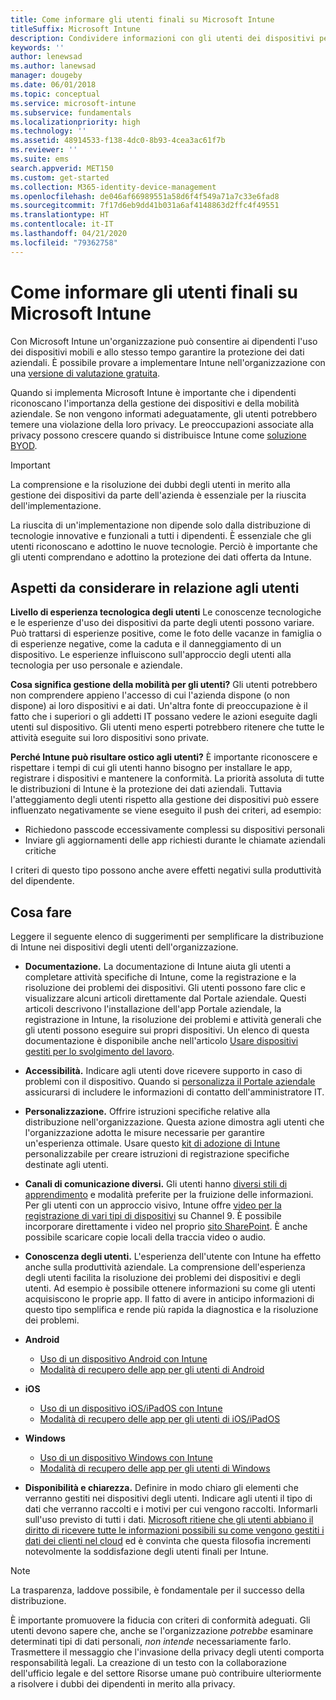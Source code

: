 ```yaml
---
title: Come informare gli utenti finali su Microsoft Intune
titleSuffix: Microsoft Intune
description: Condividere informazioni con gli utenti dei dispositivi per il successo della distribuzione di Intune.
keywords: ''
author: lenewsad
ms.author: lanewsad
manager: dougeby
ms.date: 06/01/2018
ms.topic: conceptual
ms.service: microsoft-intune
ms.subservice: fundamentals
ms.localizationpriority: high
ms.technology: ''
ms.assetid: 48914533-f138-4dc0-8b93-4cea3ac61f7b
ms.reviewer: ''
ms.suite: ems
search.appverid: MET150
ms.custom: get-started
ms.collection: M365-identity-device-management
ms.openlocfilehash: de046af66989551a58d6f4f549a71a7c33e6fad8
ms.sourcegitcommit: 7f17d6eb9dd41b031a6af4148863d2ffc4f49551
ms.translationtype: HT
ms.contentlocale: it-IT
ms.lasthandoff: 04/21/2020
ms.locfileid: "79362758"
---
```

# <a name="how-to-educate-your-end-users-about-microsoft-intune"></a>Come informare gli utenti finali su Microsoft Intune

Con Microsoft Intune un'organizzazione può consentire ai dipendenti l'uso dei dispositivi mobili e allo stesso tempo garantire la protezione dei dati aziendali. È possibile provare a implementare Intune nell'organizzazione con una [versione di valutazione gratuita](free-trial-sign-up.md).

Quando si implementa Microsoft Intune è importante che i dipendenti riconoscano l'importanza della gestione dei dispositivi e della mobilità aziendale. Se non vengono informati adeguatamente, gli utenti potrebbero temere una violazione della loro privacy. Le preoccupazioni associate alla privacy possono crescere quando si distribuisce Intune come [soluzione BYOD](/enterprise-mobility-security/solutions/byod-design-considerations-guide).

> [!Important]
> La comprensione e la risoluzione dei dubbi degli utenti in merito alla gestione dei dispositivi da parte dell'azienda è essenziale per la riuscita dell'implementazione.

La riuscita di un'implementazione non dipende solo dalla distribuzione di tecnologie innovative e funzionali a tutti i dipendenti. È essenziale che gli utenti riconoscano e adottino le nuove tecnologie. Perciò è importante che gli utenti comprendano e adottino la protezione dei dati offerta da Intune.

## <a name="things-to-consider-about-your-users"></a>Aspetti da considerare in relazione agli utenti

__Livello di esperienza tecnologica degli utenti__ Le conoscenze tecnologiche e le esperienze d'uso dei dispositivi da parte degli utenti possono variare. Può trattarsi di esperienze positive, come le foto delle vacanze in famiglia o di esperienze negative, come la caduta e il danneggiamento di un dispositivo. Le esperienze influiscono sull'approccio degli utenti alla tecnologia per uso personale e aziendale.

__Cosa significa gestione della mobilità per gli utenti?__ Gli utenti potrebbero non comprendere appieno l'accesso di cui l'azienda dispone (o non dispone) ai loro dispositivi e ai dati. Un'altra fonte di preoccupazione è il fatto che i superiori o gli addetti IT possano vedere le azioni eseguite dagli utenti sul dispositivo. Gli utenti meno esperti potrebbero ritenere che tutte le attività eseguite sui loro dispositivi sono private.

__Perché Intune può risultare ostico agli utenti?__  È importante riconoscere e rispettare i tempi di cui gli utenti hanno bisogno per installare le app, registrare i dispositivi e mantenere la conformità. La priorità assoluta di tutte le distribuzioni di Intune è la protezione dei dati aziendali. Tuttavia l'atteggiamento degli utenti rispetto alla gestione dei dispositivi può essere influenzato negativamente se viene eseguito il push dei criteri, ad esempio:  

- Richiedono passcode eccessivamente complessi su dispositivi personali
- Inviare gli aggiornamenti delle app richiesti durante le chiamate aziendali critiche  

I criteri di questo tipo possono anche avere effetti negativi sulla produttività del dipendente.

## <a name="things-you-should-do"></a>Cosa fare

Leggere il seguente elenco di suggerimenti per semplificare la distribuzione di Intune nei dispositivi degli utenti dell'organizzazione.

* __Documentazione.__ La documentazione di Intune aiuta gli utenti a completare attività specifiche di Intune, come la registrazione e la risoluzione dei problemi dei dispositivi. Gli utenti possono fare clic e visualizzare alcuni articoli direttamente dal Portale aziendale. Questi articoli descrivono l'installazione dell'app Portale aziendale, la registrazione in Intune, la risoluzione dei problemi e attività generali che gli utenti possono eseguire sui propri dispositivi. Un elenco di questa documentazione è disponibile anche nell'articolo [Usare dispositivi gestiti per lo svolgimento del lavoro](../user-help/use-managed-devices-to-get-work-done.md).

* __Accessibilità.__ Indicare agli utenti dove ricevere supporto in caso di problemi con il dispositivo. Quando si [personalizza il Portale aziendale](../apps/company-portal-app.md) assicurarsi di includere le informazioni di contatto dell'amministratore IT.

* __Personalizzazione.__ Offrire istruzioni specifiche relative alla distribuzione nell'organizzazione. Questa azione dimostra agli utenti che l'organizzazione adotta le misure necessarie per garantire un'esperienza ottimale. Usare questo [kit di adozione di Intune](https://aka.ms/IntuneAdoptionKit) personalizzabile per creare istruzioni di registrazione specifiche destinate agli utenti.

* __Canali di comunicazione diversi.__ Gli utenti hanno [diversi stili di apprendimento](https://www.umassd.edu/dss/resources/faculty--staff/how-to-teach-and-accommodate/how-to-accommodate-different-learning-styles/) e modalità preferite per la fruizione delle informazioni. Per gli utenti con un approccio visivo, Intune offre [video per la registrazione di vari tipi di dispositivi](https://channel9.msdn.com/Series/IntuneEnrollment) su Channel 9. È possibile incorporare direttamente i video nel proprio [sito SharePoint](https://support.office.com/article/Embed-a-video-from-Office-365-Video-59e19984-c34e-4be8-889b-f6fa93910581). È anche possibile scaricare copie locali della traccia video o audio.

* __Conoscenza degli utenti.__ L'esperienza dell'utente con Intune ha effetto anche sulla produttività aziendale. La comprensione dell'esperienza degli utenti facilita la risoluzione dei problemi dei dispositivi e degli utenti. Ad esempio è possibile ottenere informazioni su come gli utenti acquisiscono le proprie app. Il fatto di avere in anticipo informazioni di questo tipo semplifica e rende più rapida la diagnostica e la risoluzione dei problemi.

* **Android**
  * [Uso di un dispositivo Android con Intune](../user-help/why-enroll-android-device.md)
  * [Modalità di recupero delle app per gli utenti di Android](end-user-apps-android.md)

* **iOS**
  * [Uso di un dispositivo iOS/iPadOS con Intune](../user-help/using-your-ios-device-with-intune.md)
  * [Modalità di recupero delle app per gli utenti di iOS/iPadOS](end-user-apps-ios.md)

* **Windows**
  * [Uso di un dispositivo Windows con Intune](../user-help/using-your-windows-device-with-intune.md)
  * [Modalità di recupero delle app per gli utenti di Windows](end-user-apps-windows.md)

* __Disponibilità e chiarezza.__ Definire in modo chiaro gli elementi che verranno gestiti nei dispositivi degli utenti. Indicare agli utenti il tipo di dati che verranno raccolti e i motivi per cui vengono raccolti. Informarli sull'uso previsto di tutti i dati. [Microsoft ritiene che gli utenti abbiano il diritto di ricevere tutte le informazioni possibili su come vengono gestiti i dati dei clienti nel cloud](https://www.microsoft.com/trustcenter/about/transparency) ed è convinta che questa filosofia incrementi notevolmente la soddisfazione degli utenti finali per Intune.

> [!Note]
> La trasparenza, laddove possibile, è fondamentale per il successo della distribuzione.

È importante promuovere la fiducia con criteri di conformità adeguati. Gli utenti devono sapere che, anche se l'organizzazione *potrebbe* esaminare determinati tipi di dati personali, *non intende* necessariamente farlo. Trasmettere il messaggio che l'invasione della privacy degli utenti comporta responsabilità legali. La creazione di un testo con la collaborazione dell'ufficio legale e del settore Risorse umane può contribuire ulteriormente a risolvere i dubbi dei dipendenti in merito alla privacy.
